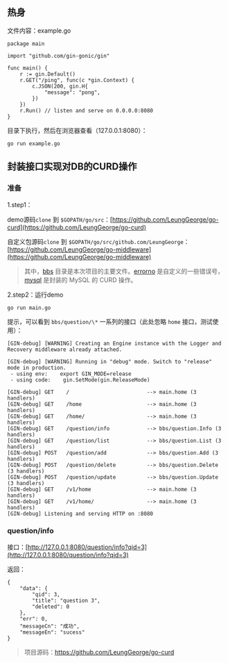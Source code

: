 ## 热身

文件内容：example.go

```
package main

import "github.com/gin-gonic/gin"

func main() {
    r := gin.Default()
    r.GET("/ping", func(c *gin.Context) {
        c.JSON(200, gin.H{
            "message": "pong",
        })
    })
    r.Run() // listen and serve on 0.0.0.0:8080
}
```

目录下执行，然后在浏览器查看（127.0.0.1:8080）：

```
go run example.go
```

## 封装接口实现对DB的CURD操作

### 准备

1.step1：

demo源码`clone` 到 `$GOPATH/go/src`：[https://github.com/LeungGeorge/go-curd](https://github.com/LeungGeorge/go-curd)

自定义包源码`clone` 到 `$GOPATH/go/src/github.com/LeungGeorge`：[https://github.com/LeungGeorge/go-middleware](https://github.com/LeungGeorge/go-middleware)

> 其中，[bbs](https://github.com/LeungGeorge/go-middleware/tree/master/bbs) 目录是本次项目的主要文件。[errorno](https://github.com/LeungGeorge/go-middleware/tree/master/errorno) 是自定义的一些错误号，[mysql](https://github.com/LeungGeorge/go-middleware/tree/master/mysql) 是封装的 MySQL 的 CURD 操作。

2.step2：运行demo

```
go run main.go
```

提示，可以看到 `bbs/question/\*` 一系列的接口（此处忽略 `home` 接口，测试使用）：

```
[GIN-debug] [WARNING] Creating an Engine instance with the Logger and Recovery middleware already attached.

[GIN-debug] [WARNING] Running in "debug" mode. Switch to "release" mode in production.
 - using env:    export GIN_MODE=release
 - using code:    gin.SetMode(gin.ReleaseMode)

[GIN-debug] GET    /                         --> main.home (3 handlers)
[GIN-debug] GET    /home                     --> main.home (3 handlers)
[GIN-debug] GET    /home/                    --> main.home (3 handlers)
[GIN-debug] GET    /question/info            --> bbs/question.Info (3 handlers)
[GIN-debug] GET    /question/list            --> bbs/question.List (3 handlers)
[GIN-debug] POST   /question/add             --> bbs/question.Add (3 handlers)
[GIN-debug] POST   /question/delete          --> bbs/question.Delete (3 handlers)
[GIN-debug] POST   /question/update          --> bbs/question.Update (3 handlers)
[GIN-debug] GET    /v1/home                  --> main.home (3 handlers)
[GIN-debug] GET    /v1/home/                 --> main.home (3 handlers)
[GIN-debug] Listening and serving HTTP on :8080
```

### question/info

接口：[http://127.0.0.1:8080/question/info?qid=3](http://127.0.0.1:8080/question/info?qid=3)

返回：

```
{
    "data": {
        "qid": 3,
        "title": "question 3",
        "deleted": 0
    },
    "err": 0,
    "messageCn": "成功",
    "messageEn": "sucess"
}
```

> 项目源码：https://github.com/LeungGeorge/go-curd



